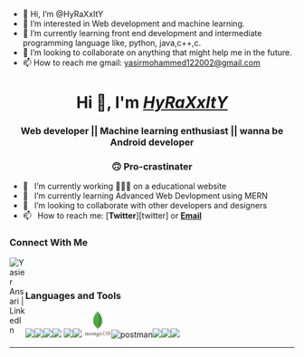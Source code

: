 - 👋 Hi, I’m @HyRaXxItY
- 👀 I’m interested in Web development and machine learning.
- 🌱 I’m currently learning front end development and intermediate programming language like, python, java,c++,c.
- 💞️ I’m looking to collaborate on anything that might help me in the future.
- 📫 How to reach me gmail: yasirmohammed122002@gmail.com


<h1 align="center"> Hi 👋, I'm <a href="https://www.youtube.com/channel/UCeUy3yILRwCCj3BMcaiSBcA"><em>HyRaXxItY</em></a></h1>
<h3 align="center"> Web developer ||  Machine learning enthusiast || wanna be Android developer </h3>
<h3 align="center"> 🙃 Pro-crastinater </h3>



- 🔭 &ensp;I’m currently working 👨🏽‍💻 on a educational website 
- 🌱 &ensp;I’m currently learning Advanced Web Devlopment using MERN 
- 👯 &ensp;I’m looking to collaborate with other developers and designers
- 📫 &ensp;How to reach me: [**Twitter**][twitter] or [**Email**][email]

### Connect With Me

[<img align="left" alt="Yasier Ansari | LinkedIn" width="28px" src="https://cdn-icons-png.flaticon.com/512/174/174857.png" />][linkedin]

<br />
<br />

### Languages and Tools

<img src="https://img.icons8.com/color/48/000000/c-plus-plus-logo.png"/><img src="https://img.icons8.com/color/48/000000/javascript.png"/><img src="https://img.icons8.com/color/48/000000/python.png"/><img src="https://img.icons8.com/color/48/000000/html-5.png"/> <img src="https://img.icons8.com/color/48/000000/css3.png"/><img src="https://img.icons8.com/color/48/000000/bootstrap.png"/>
<img src="https://raw.githubusercontent.com/devicons/devicon/master/icons/mongodb/mongodb-original-wordmark.svg" alt="mongodb" width="48" height="48"/><img src="https://www.vectorlogo.zone/logos/getpostman/getpostman-icon.svg" alt="postman" width="45" height="45"/><img src="https://img.icons8.com/color/48/000000/figma--v1.png"/><img src="https://img.icons8.com/color/48/000000/visual-studio-code-2019.png"/><img src="https://img.icons8.com/color/48/000000/xcode.png"/>



---




[linkedin]: https://www.linkedin.com/in/yasier-ansari-711076222
[github]: https://github.com/HyRaXxItY
[email]: mailto:yasirmohammed122002@gmail.com.com

